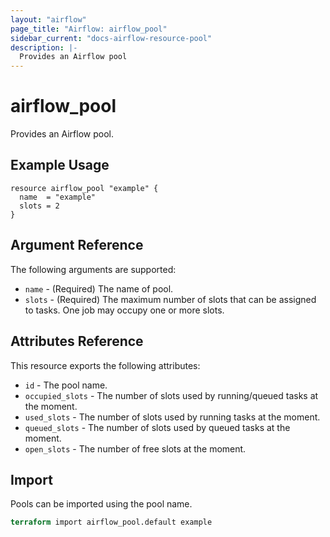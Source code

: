 ```yaml
---
layout: "airflow"
page_title: "Airflow: airflow_pool"
sidebar_current: "docs-airflow-resource-pool"
description: |-
  Provides an Airflow pool
---
```


# airflow_pool

Provides an Airflow pool.

## Example Usage

```hcl
resource airflow_pool "example" {
  name  = "example"
  slots = 2
}
```

## Argument Reference

The following arguments are supported:

* `name` - (Required) The name of pool.
* `slots` - (Required) The maximum number of slots that can be assigned to tasks. One job may occupy one or more slots.

## Attributes Reference

This resource exports the following attributes:

* `id` - The pool name.
* `occupied_slots` - The number of slots used by running/queued tasks at the moment.
* `used_slots` - The number of slots used by running tasks at the moment.
* `queued_slots` - The number of slots used by queued tasks at the moment.
* `open_slots` - The number of free slots at the moment.

## Import

Pools can be imported using the pool name.

```terraform
terraform import airflow_pool.default example
```
